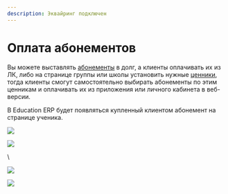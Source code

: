 ```yaml
---
description: Эквайринг подключен
---
```


# Оплата абонементов

Вы можете выставлять [абонементы](../abonementy/) в долг, а клиенты оплачивать их из ЛК, либо на странице группы или школы установить нужные [ценники](../abonementy/cenniki/), тогда клиенты смогут самостоятельно выбирать абонементы по этим ценникам и оплачивать их из приложения или личного кабинета в веб-версии.

В Education ERP будет появляться купленный клиентом абонемент на странице ученика.

![](../.gitbook/assets/Screenshot\_182.png)

![](../.gitbook/assets/Screenshot\_183.png)

\


![](../.gitbook/assets/Screenshot\_184.png)

![](../.gitbook/assets/Screenshot\_185.png)

